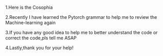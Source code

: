 1.Here is the Cosophia

2.Recently I have learned the Pytorch grammar to help me to review the Machine-learning again

3.If you have any good idea to help me to better understand the code or correct the code,pls tell me ASAP

4.Lastly,thank you for your help!
